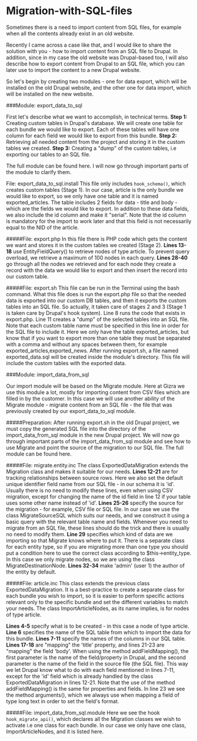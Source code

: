 Migration-with-SQL-files
========================

Sometimes there is a need to import content from SQL files, for example when all the contents already exist in an old website.

Recently I came across a case like that, and I would like to share the solution with you - how to import content from an SQL file to Drupal.
In addition, since in my case the old website was Drupal-based too, I will also describe how to export content from Drupal to an SQL file, which you can later use to import the content to a new Drupal website.

So let's begin by creating two modules - one for data export, which will be installed on the old Drupal website, and the other one for data import, which will be installed on the new website.

###Module: export_data_to_sql

First let's describe what we want to accomplish, in technical terms.
**Step 1:** Creating custom tables in Drupal's database. We will create one table for each bundle we would like to export. Each of these tables will have one column for each field we would like to export from this bundle.
**Step 2:** Retrieving all needed content from the project and storing it in the custom tables we created.
**Step 3:** Creating a "dump" of the custom tables, i.e exporting our tables to an SQL file.

The full module can be found here. I will now go through important parts of the module to clarify them.

File: export_data_to_sql.install
This file only includes ``hook_schema()``, which creates custom tables (Stage 1). In our case, article is the only bundle we would like to export, so we only have one table and it is named exported_articles. The table includes 2 fields for data - title and body - which are the fields we would like to export. In addition to these data fields, we also include the id column and make it "serial". Note that the id column is mandatory for the import to work later and that this field is not necessarily equal to the NID of the article.

#####File: export.php
In this file there is PHP code which gets the content we want and stores it in the custom tables we created (Stage 2).
**Lines 13-18** use EntityFieldQuery() to retrieve nodes of type article. To prevent query overload, we retrieve a maximum of 100 nodes in each query.
**Lines 28-40** go through all the nodes we retrieved and for each node they create a record with the data we would like to export and then insert the record into our custom table.

#####File: export.sh
This file can be run in the Terminal using the bash command. What this file does is run the export.php file so that the needed data is exported into our custom DB tables, and then it exports the custom tables into an SQL file. So actually, it taken care of stages 2 and 3 (Stage 1 is taken care by Drupal's hook system).
Line 8 runs the code that exists in export.php.
Line 11 creates a "dump" of the selected tables into an SQL file. Note that each custom table name must be specified in this line in order for the SQL file to include it. Here we only have the table exported_articles, but know that if you want to export more than one table they must be separated with a comma and without any spaces between them, for example exported_articles,exported_news.
After running export.sh, a file named exported_data.sql will be created inside the module's directory. This file will include the custom tables with the exported data.

###Module: import_data_from_sql

Our import module will be based on the Migrate module. Here at Gizra we use this module a lot, mostly for importing content from CSV files which are filled in by the customer. In this case we will use another ability of the Migrate module - migrate content from an SQL file - the file that was previously created by our export_data_to_sql module.

#####Preparation:
After running export.sh in the old Drupal project, we must copy the generated SQL file into the directory of the import_data_from_sql module in the new Drupal project. We will now go through important parts of the import_data_from_sql module and see how to use Migrate and point the source of the migration to our SQL file. The full module can be found here.

#####File: migrate.entity.inc
The class ExportedDataMigration extends the Migration class and makes it suitable for our needs.
**Lines 12-21** are for tracking relationships between source rows. Here we also set the default unique identifier field name from our SQL file - in our schema it is 'id'. Usually there is no need to modify these lines, even when using CSV migration, except for changing the name of the id field in line 12 if your table uses some other name instead of 'id'.
**Lines 25-26** specify the source for the migration - for example, CSV file or SQL file. In our case we use the class MigrateSourceSQL which suits our needs, and we construct it using a basic query with the relevant table name and fields. Whenever you need to migrate from an SQL file, these lines should do the trick and there is usually no need to modify them.
**Line 29** specifies which kind of data are we importing so that Migrate knows where to put it. There is a separate class for each entity type, so if you are migrating more than one type you should put a condition here to use the correct class according to $this->entity_type. In this case we only migrate nodes, so we are using the class MigrateDestinationNode.
**Lines 32-34** make 'admin' (user 1) the author of the entity by default.

#####File: article.inc
This class extends the previous class ExportedDataMigration. It is a best-practice to create a separate class for each bundle you wish to import, so it is easier to perform specific actions relevant only to the specific bundle and set the different variables to match your needs. The class ImportArticleNodes, as its name implies, is for nodes of type article.

**Lines 4-5** specify what is to be created - in this case a node of type article.
**Line 6** specifies the name of the SQL table from which to import the data for this bundle.
**Lines 7-11** specify the names of the columns in our SQL table.
**Lines 17-18** are "mapping" the 'title' property, and lines 21-23 are "mapping" the field 'body'. When using the method addFieldMapping(), the first parameter is the name of the field/property in Drupal, and the second parameter is the name of the field in the source file (the SQL file). This way we let Drupal know what to do with each field mentioned in lines 7-11, except for the 'id' field which is already handled by the class ExportedDataMigration in lines 12-21. Note that the use of the method addFieldMapping() is the same for properties and fields. In line 23 we see the method arguments(), which we always use when mapping a field of type long text in order to set the field's format.

#####File: import_data_from_sql.module
Here we see the hook ``hook_migrate_api()``, which declares all the Migration classes we wish to activate i.e one class for each bundle. In our case we only have one class, ImportArticleNodes, and it is listed here.



